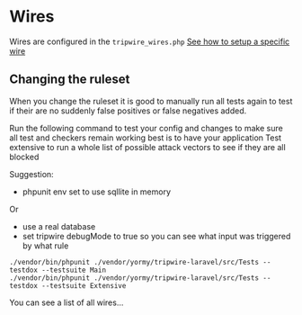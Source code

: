 # Wires

Wires are configured in the ```tripwire_wires.php```
[See how to setup a specific wire](../references/wires) 

## Changing the ruleset
When you change the ruleset it is good to manually run all tests again to test if their are no suddenly false positives or false negatives added.

Run the following command to test your config and changes to make sure all test and checkers remain working
best is to have your application
Test extensive to run a whole list of possible attack vectors to see if they are all blocked

Suggestion:
- phpunit env set to use sqllite in memory

Or
- use a real database
- set tripwire debugMode to true
  so you can see what input was triggered by what rule

```
./vendor/bin/phpunit ./vendor/yormy/tripwire-laravel/src/Tests --testdox --testsuite Main
./vendor/bin/phpunit ./vendor/yormy/tripwire-laravel/src/Tests --testdox --testsuite Extensive
```




You can see a list of all wires...

